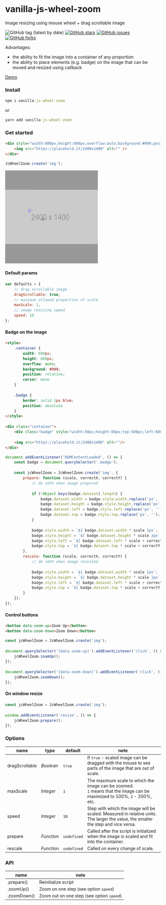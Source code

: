 # vanilla-js-wheel-zoom

Image resizing using mouse wheel + drag scrollable image

![GitHub tag (latest by date)](https://img.shields.io/github/v/tag/worka/vanilla-js-wheel-zoom)
[![GitHub stars](https://img.shields.io/github/stars/worka/vanilla-js-wheel-zoom)](https://github.com/worka/vanilla-js-wheel-zoom/stargazers)
[![GitHub issues](https://img.shields.io/github/issues/worka/vanilla-js-wheel-zoom)](https://github.com/worka/vanilla-js-wheel-zoom/issues)
[![GitHub forks](https://img.shields.io/github/forks/worka/vanilla-js-wheel-zoom)](https://github.com/worka/vanilla-js-wheel-zoom/network)

Advantages: 
* the ability to fit the image into a container of any proportion
* the ability to place elements (e.g. badge) on the image that can be moved and resized using callback

<a href="https://worka.github.io/vanilla-js-wheel-zoom/demo.html">Demo</a>

### Install

```cmd
npm i vanilla-js-wheel-zoom
```

or

```cmd
yarn add vanilla-js-wheel-zoom
```

### Get started

```html
<div style="width:600px;height:600px;overflow:auto;background:#999;position:relative;cursor:move">
    <img src="https://placehold.it/2400x1400" alt="" />
</div>
```

``` javascript
JcWheelZoom.create('img');
```

![](https://raw.githubusercontent.com/worka/worka.github.io/master/files/wheel-zoom.gif)

#### Default params

``` javascript
var defaults = {
    // drag scrollable image
    dragScrollable: true,
    // maximum allowed proportion of scale
    maxScale: 1,
    // image resizing speed
    speed: 10
};
```

#### Badge on the image

``` html
<style>
    .container {
        width: 600px;
        height: 600px;
        overflow: auto;
        background: #999;
        position: relative;
        cursor: move
    }

    .badge {
        border: solid 1px blue;
        position: absolute
    }
</style>

<div class="container">
    <div class="badge" style="width:50px;height:60px;top:500px;left:600px"></div>

    <img src="https://placehold.it/2400x1400" alt=""/>
</div>
```
    
``` javascript
document.addEventListener('DOMContentLoaded', () => {
    const badge = document.querySelector('.badge');

    const jcWheelZoom = JcWheelZoom.create('img', {
        prepare: function (scale, correctX, correctY) {
            // do smth when image prepared

            if (!Object.keys(badge.dataset).length) {
                badge.dataset.width = badge.style.width.replace('px', '');
                badge.dataset.height = badge.style.height.replace('px', '');
                badge.dataset.left = badge.style.left.replace('px', '');
                badge.dataset.top = badge.style.top.replace('px', '');
            }

            badge.style.width = `${ badge.dataset.width * scale }px`;
            badge.style.height = `${ badge.dataset.height * scale }px`;
            badge.style.left = `${ badge.dataset.left * scale + correctX }px`;
            badge.style.top = `${ badge.dataset.top * scale + correctY }px`;
        },
        rescale: function (scale, correctX, correctY) {
            // do smth when image rescaled

            badge.style.width = `${ badge.dataset.width * scale }px`;
            badge.style.height = `${ badge.dataset.height * scale }px`;
            badge.style.left = `${ badge.dataset.left * scale + correctX }px`;
            badge.style.top = `${ badge.dataset.top * scale + correctY }px`;
        }
    });
});
```

#### Control buttons

```html
<button data-zoom-up>Zoom Up</button>
<button data-zoom-down>Zoom Down</button>
```

``` javascript
const jcWheelZoom = JcWheelZoom.create('img');

document.querySelector('[data-zoom-up]').addEventListener('click', () => {
    jcWheelZoom.zoomUp();
});

document.querySelector('[data-zoom-down]').addEventListener('click', () => {
    jcWheelZoom.zoomDown();
});
```

#### On window resize

``` javascript
const jcWheelZoom = JcWheelZoom.create('img');

window.addEventListener('resize', () => {
    jcWheelZoom.prepare();
});
```

### Options

| name           | type       | default     | note                                                                                                                                |
|----------------|------------|-------------|-------------------------------------------------------------------------------------------------------------------------------------|
| dragScrollable | _Boolean_  | `true`      | If `true` -  scaled image can be dragged with the mouse to see parts of the image that are out of scale.                            |
| maxScale       | _Integer_  | `1`         | The maximum scale to which the image can be zoomed.<br>`1` means that the image can be maximized to 100%, `2` - 200%, etc.          |
| speed          | _Integer_  | `10`        | Step with which the image will be scaled. Measured in relative units.<br>The larger the value, the smaller the step and vice versa. |
| prepare        | _Function_ | `undefined` | Сalled after the script is initialized when the image is scaled and fit into the container.                                         |
| rescale        | _Function_ | `undefined` | Сalled on every change of scale.                                                                                                    |

### API

| name        | note                                      |
|-------------|-------------------------------------------|
| .prepare()  | Reinitialize script                       |
| .zoomUp()   | Zoom on one step (see option `speed`)     |
| .zoomDown() | Zoom out on one step (see option `speed`) |
